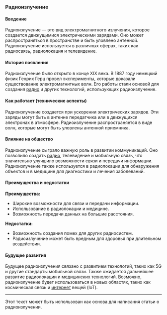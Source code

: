 ### Радиоизлучение

#### Введение

Радиоизлучение — это вид электромагнитного излучения, которое создается движущимися электрическими зарядами. Оно может распространяться в пространстве и быть уловлено антенной. Радиоизлучение используется в различных сферах, таких как радиосвязь, радиолокация и телевидение.

#### История появления

Радиоизлучение было открыто в конце XIX века. В 1887 году немецкий физик Генрих Герц провел эксперименты, которые доказали существование электромагнитных волн. Его работы стали основой для создания [радио]([Радио]([Радио](Радио.md#радио).md#радио).md#радио) и других технологий, использующих радиоизлучение.

#### Как работает (технические аспекты)

Радиоизлучение создается при ускорении электрических зарядов. Эти заряды могут быть в антенне передатчика или в движущихся электронах в атмосфере. Радиоизлучение распространяется в виде волн, которые могут быть уловлены антенной приемника.

#### Влияние на общество

Радиоизлучение сыграло важную роль в развитии коммуникаций. Оно позволило создать [радио]([Радио]([Радио](Радио.md#радио).md#радио).md#радио), телевидение и мобильную связь, что значительно улучшило возможности связи и передачи информации. Радиоизлучение также используется в радиолокации для обнаружения объектов и в медицине для диагностики и лечения заболеваний.

#### Преимущества и недостатки

**Преимущества:**
- Широкие возможности для связи и передачи информации.
- Использование в радиолокации и медицине.
- Возможность передачи данных на большие расстояния.

**Недостатки:**
- Возможность создания помех для других радиосистем.
- Радиоизлучение может быть вредным для здоровья при длительном воздействии.

#### Будущее развития

Будущее радиоизлучения связано с развитием технологий, таких как 5G и другие стандарты мобильной связи. Также ожидается дальнейшее развитие радиолокации и медицинских технологий. Возможно, радиоизлучение будет использоваться в новых областях, таких как космическая связь и [интернет]([Интернет]([Интернет](Интернет.md#интернет).md#интернет).md#интернет) вещей (IoT).

---

Этот текст может быть использован как основа для написания статьи о радиоизлучении.